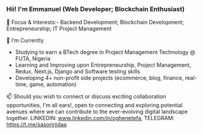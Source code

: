 ### Hii! I'm Emmanuel (Web Developer; Blockchain Enthusiast)

🎈 Focus & Interests:-
Backend Development; Blockchain Development; Entrepreneurship; IT Project Management

🔭 I’m Currently
- Studying to earn a BTech degree in Project Management Technology @ FUTA, Nigeria
- Learning and Improving upon Entrepreneurship, Project Management, Redux, Next.js, Django and Software testing skills
- Developing 4+ non-profit side projects (ecommerce, blog, finance, real-time, game, automation)

📫 Should you wish to connect or discuss exciting collaboration opportunities, I'm all ears!, open to connecting and exploring potential avenues where we can contribute to the ever-evolving digital landscape together. LINKEDIN: www.linkedin.com/in/oghenetefa, TELEGRAM: https://t.me/sasoririidaa

<!-- 🎭 Fun facts
-->

